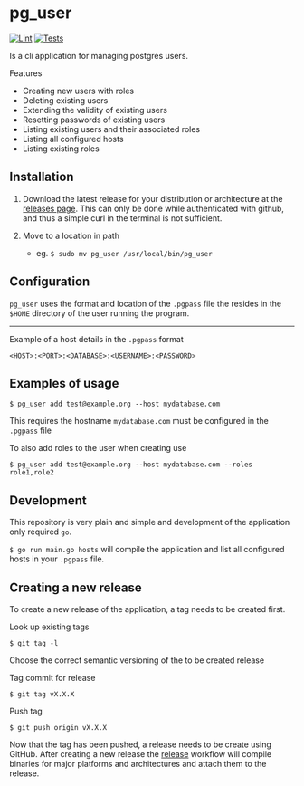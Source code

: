 # pg_user

[![Lint](https://github.com/hiperdk/pg_user/actions/workflows/golangci-lint.yml/badge.svg?branch=main)](https://github.com/hiperdk/pg_user/actions/workflows/lint.yml)
[![Tests](https://github.com/hiperdk/pg_user/actions/workflows/go.yml/badge.svg?branch=main)](https://github.com/hiperdk/pg_user/actions/workflows/go.yml)

Is a cli application for managing postgres users.

Features

- Creating new users with roles
- Deleting existing users
- Extending the validity of existing users
- Resetting passwords of existing users
- Listing existing users and their associated roles
- Listing all configured hosts
- Listing existing roles 

## Installation

1. Download the latest release for your distribution or architecture at the [releases page](https://github.com/hiperdk/pg_user/releases/latest). This can only be done while authenticated with github, and thus a simple curl in the terminal is not sufficient.

2. Move to a location in path
   - eg. `$ sudo mv pg_user /usr/local/bin/pg_user`

## Configuration

`pg_user` uses the format and location of the `.pgpass` file the resides in the `$HOME` directory of the user running the program.

---

Example of a host details in the `.pgpass` format

```
<HOST>:<PORT>:<DATABASE>:<USERNAME>:<PASSWORD>
```

## Examples of usage

`$ pg_user add test@example.org --host mydatabase.com`

This requires the hostname `mydatabase.com` must be configured in the `.pgpass` file

To also add roles to the user when creating use

`$ pg_user add test@example.org --host mydatabase.com --roles role1,role2`

## Development

This repository is very plain and simple and development of the application only required `go`.

`$ go run main.go hosts` will compile the application and list all configured hosts in your `.pgpass` file.

## Creating a new release

To create a new release of the application, a tag needs to be created first.

Look up existing tags

`$ git tag -l`

Choose the correct semantic versioning of the to be created release

Tag commit for release

`$ git tag vX.X.X`

Push tag

`$ git push origin vX.X.X`

Now that the tag has been pushed, a release needs to be create using GitHub. After creating a new release the [release](.github/workflows/release.yml) workflow will compile binaries for major platforms and architectures and attach them to the release.
